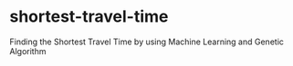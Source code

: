 # shortest-travel-time
Finding the Shortest Travel Time by using Machine Learning and Genetic Algorithm
